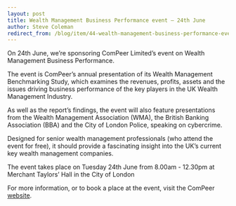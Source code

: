 ```yaml
---
layout: post
title: Wealth Management Business Performance event – 24th June
author: Steve Coleman
redirect_from: /blog/item/44-wealth-management-business-performance-event-24th-june/
---
```

On 24th June, we’re sponsoring ComPeer Limited’s event on Wealth Management
Business Performance.

The event is ComPeer’s annual presentation of its Wealth Management
Benchmarking Study, which examines the revenues, profits, assets and the issues
driving business performance of the key players in the UK Wealth Management
Industry.
<!--more-->
As well as the report’s findings, the event will also feature presentations
from the Wealth Management Association (WMA), the British Banking Association
(BBA) and the City of London Police, speaking on cybercrime.

Designed for senior wealth management professionals (who attend the event for
free), it should provide a fascinating insight into the UK’s current key wealth
management companies.

The event takes place on Tuesday 24th June from 8.00am - 12.30pm at Merchant
Taylors’ Hall in the City of London

For more information, or to book a place at the event, visit the ComPeer
[website](http://www.compeer.co.uk/event/wealth-management-business-performance-16.htm).
